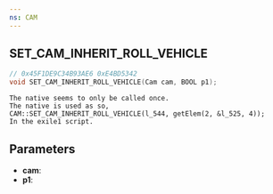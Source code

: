 ```yaml
---
ns: CAM
---
```

## SET_CAM_INHERIT_ROLL_VEHICLE

```c
// 0x45F1DE9C34B93AE6 0xE4BD5342
void SET_CAM_INHERIT_ROLL_VEHICLE(Cam cam, BOOL p1);
```

```
The native seems to only be called once.  
The native is used as so,  
CAM::SET_CAM_INHERIT_ROLL_VEHICLE(l_544, getElem(2, &l_525, 4));  
In the exile1 script.  
```

## Parameters
* **cam**: 
* **p1**: 

